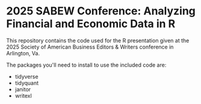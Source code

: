 # 2025 SABEW Conference: Analyzing Financial and Economic Data in R

This repository contains the code used for the R presentation given at the
2025 Society of American Business Editors & Writers conference in Arlington, Va.

The packages you'll need to install to use the included code are:

- tidyverse
- tidyquant
- janitor
- writexl
